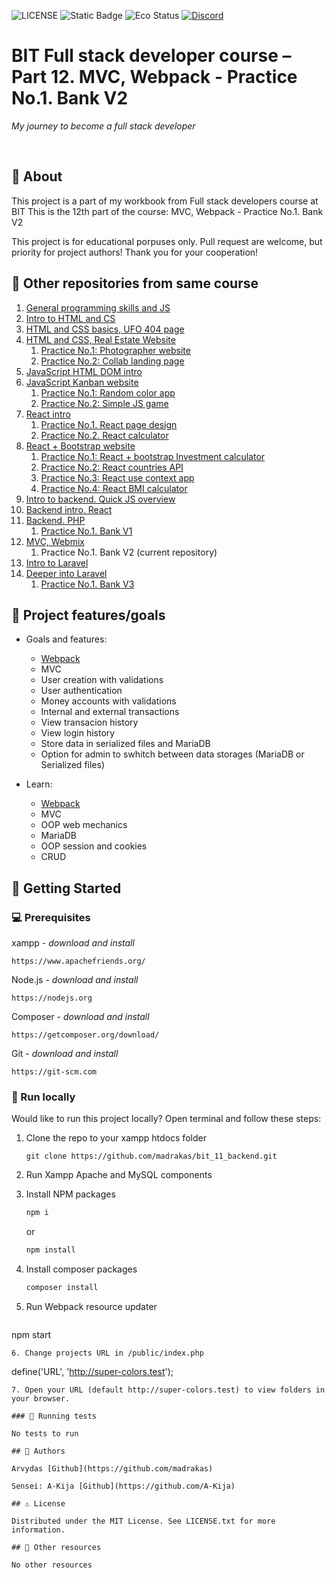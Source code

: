 ![LICENSE](https://img.shields.io/badge/license-MIT-blue.svg?style=flat-square)
![Static Badge](https://img.shields.io/badge/%20Coffe-Free-yellow)
![Eco Status](https://img.shields.io/badge/ECO-Friendly-green.svg)
[![Discord](https://discord.com/api/guilds/571393319201144843/widget.png)](https://discord.gg/dRwW4rw)

# BIT Full stack developer course – Part 12. MVC, Webpack - Practice No.1. Bank V2

_My journey to become a full stack developer_

<br>

## 🌟 About

This project is a part of my workbook from Full stack developers course at BIT This is the 12th part of the course: MVC, Webpack - Practice No.1. Bank V2

This project is for educational porpuses only. Pull request are welcome, but priority for project authors! Thank you for your cooperation!

## 🧭 Other repositories from same course
1. [General programming skills and JS](https://github.com/madrakas/bit_01_Intro_to_programming_and_JS/)
2. [Intro to HTML and CS](https://github.com/madrakas/bit_02_Intro_to_html/)
3. [HTML and CSS basics, UFO 404 page](https://github.com/madrakas/bit_03_html-ufo)
4. [HTML and CSS,  Real Estate Website](https://github.com/madrakas/bit_04_html_real_estate/)
    1. [Practice No.1: Photographer website](https://github.com/madrakas/bit_04_01_homework_photographer)
    2. [Practice No.2: Collab landing page](https://github.com/madrakas/bit_04_01_homework_colab/)
5. [JavaScript HTML DOM intro](https://github.com/madrakas/bit_05_dom_intro)
6. [JavaScript Kanban website](https://github.com/madrakas/bit_06_js-kanban)
    1. [Practice No.1: Random color app](https://github.com/madrakas/bit_06_01_homework_random_color_app)
    2. [Practice No.2: Simple JS game](https://github.com/madrakas/bit_06_02_homework_simple-game/)
7. [React intro](https://github.com/madrakas/bit_07_react_intro)
    1. [Practice No.1. React page design](https://github.com/madrakas/bit_07_01_homework_simple-react-page-design)
    2. [Practice No.2. React calculator](https://github.com/madrakas/bit_07_02_homework_calculator)
8. [React + Bootstrap website](https://github.com/madrakas/bit_08_bootstrap-site/)
    1. [Practice No.1: React + bootstrap Investment calculator](https://github.com/madrakas/bit_08_01_hw_react_bootstrap_invest_calc/)
    2. [Practice No.2: React countries API](https://github.com/madrakas/bit_08_02_hw_react_countries)
    3. [Practice No.3: React use context app](https://github.com/madrakas/bit_08_03_hw_react-usecontext-app)
    4. [Practice No.4: React BMI calculator](https://github.com/madrakas/bit_08_04_hw_react_bmi_calculator)
9. [Intro to backend. Quick JS overview](https://github.com/madrakas/bit_09_backend-intro/)
10. [Backend intro. React](https://github.com/madrakas/bit_10_backend_intro_react)
11. [Backend. PHP](https://github.com/madrakas/bit_11_backend_php/)
    1. [Practice No.1. Bank V1](https://github.com/madrakas/bit_11_01_hw_bank_v1)
12. [MVC, Webmix](https://github.com/madrakas/bit_12_webmix_oop_php)
    1. Practice No.1. Bank V2 (current repository)
13. [Intro to Laravel](https://github.com/madrakas/bit_13_intro_to_laravel)
14. [Deeper into Laravel](https://github.com/madrakas/bit_14_deeper_into_laravel) 
    1. [Practice No.1. Bank V3](https://github.com/madrakas/bit_14_01_laravel_bank)

## 🎯 Project features/goals

*  Goals and features:
    * [Webpack](https://laravel-mix.com/)
    *  MVC
    *  User creation with validations
    *  User authentication
    *  Money accounts with validations
    *  Internal and external transactions
    *  View transacion history
    *  View login history
    *  Store data in serialized files and MariaDB
    *  Option for admin to swhitch between data storages (MariaDB or Serialized files)

*   Learn:
    * [Webpack](https://laravel-mix.com/)
    * MVC
    * OOP web mechanics
    * MariaDB
    * OOP session and cookies
    * CRUD
            
## 🧰 Getting Started

### 💻 Prerequisites

xampp - _download and install_

```
https://www.apachefriends.org/
```

Node.js - _download and install_

```
https://nodejs.org
```

Composer - _download and install_

```
https://getcomposer.org/download/
```

Git - _download and install_

```
https://git-scm.com
```

### 🏃 Run locally

Would like to run this project locally? Open terminal and follow these steps:

1. Clone the repo to your xampp htdocs folder
    ```
    git clone https://github.com/madrakas/bit_11_backend.git
    ```
2. Run Xampp Apache and MySQL components

3. Install NPM packages
    ```sh
    npm i
    ```
    or
    ```sh
    npm install
    ```
4. Install composer packages
    ```sh
    composer install
    ```
5. Run Webpack resource updater
   ```
  npm start
   ```
6. Change projects URL in /public/index.php
   ```
   define('URL', 'http://super-colors.test');
   ```
7. Open your URL (default http://super-colors.test) to view folders in your browser.
   
### 🧪 Running tests

No tests to run

## 🎅 Authors

Arvydas [Github](https://github.com/madrakas)

Sensei: A-Kija [Github](https://github.com/A-Kija)

## ⚠️ License

Distributed under the MIT License. See LICENSE.txt for more information.

## 🔗 Other resources

No other resources
